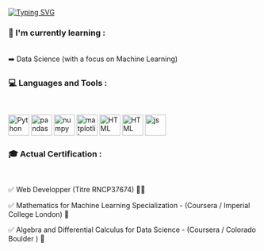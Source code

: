 [![Typing SVG](https://readme-typing-svg.demolab.com?font=Fira+Code&pause=1000&width=435&lines=Hi+there+%F0%9F%91%8B)](https://git.io/typing-svg)


### 🔭 I'm currently learning :
<br/>
  ➡️ Data Science (with a focus on Machine Learning)
<br/>

### 💻 Languages and Tools :
<br/>
 <p></p> 
    <a href="https://www.python.org/" target="_blank"> <img alt="Python" height ="42px"  src="https://cdn.jsdelivr.net/gh/devicons/devicon/icons/python/python-original.svg" /></a>
    <a href="https://pandas.pydata.org/" target="_blank"> <img alt="pandas" height ="42px"  src="https://cdn.jsdelivr.net/gh/devicons/devicon/icons/pandas/pandas-original.svg" /></a>  
    <a href="https://numpy.org/" target="_blank"> <img alt="numpy" height ="42px"  src="https://cdn.jsdelivr.net/gh/devicons/devicon/icons/numpy/numpy-original.svg" /></a>
    <a href="https://matplotlib.org/" target="_blank"> <img alt="matplotlib" height ="42px"  src="https://upload.wikimedia.org/wikipedia/commons/thumb/8/84/Matplotlib_icon.svg/1200px-Matplotlib_icon.svg.png" /></a> 
    <a href="https://ru.wikipedia.org/wiki/HTML" target="_blank"> <img alt="HTML" height="42px"  src="https://upload.wikimedia.org/wikipedia/commons/thumb/3/38/HTML5_Badge.svg/800px-HTML5_Badge.svg.png" /></a>
    <a href="https://ru.wikipedia.org/wiki/CSS" target="_blank"> <img alt="HTML" height="42px"  src="https://uxwing.com/wp-content/themes/uxwing/download/brands-and-social-media/css-icon.png" /></a>
    <a href="https://ru.wikipedia.org/wiki/CSS](https://developer.mozilla.org/fr/docs/Web/JavaScript" target="_blank"> <img alt="js" height="42px"  src="https://upload.wikimedia.org/wikipedia/commons/6/6a/JavaScript-logo.png" /></a>
    <br>
    <p></p>
  <p></p>
  
### 🎓 Actual Certification :
<br/>

  ✅ Web Developper (Titre RNCP37674) 👨‍💻

  ✅ Mathematics for Machine Learning Specialization  - (Coursera / Imperial College London) 🧮

  ✅ Algebra and Differential Calculus for Data Science - (Coursera / Colorado Boulder ) 🧮



